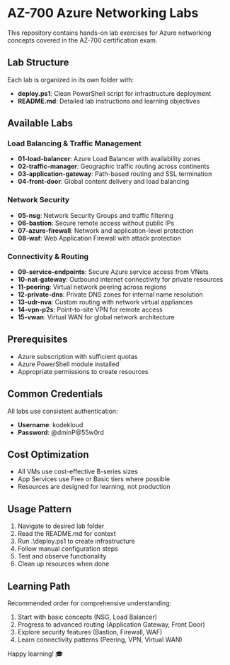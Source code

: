 # AZ-700 Azure Networking Labs

This repository contains hands-on lab exercises for Azure networking concepts covered in the AZ-700 certification exam.

## Lab Structure
Each lab is organized in its own folder with:
- **deploy.ps1**: Clean PowerShell script for infrastructure deployment
- **README.md**: Detailed lab instructions and learning objectives

## Available Labs

### Load Balancing & Traffic Management
- **01-load-balancer**: Azure Load Balancer with availability zones
- **02-traffic-manager**: Geographic traffic routing across continents
- **03-application-gateway**: Path-based routing and SSL termination
- **04-front-door**: Global content delivery and load balancing

### Network Security
- **05-nsg**: Network Security Groups and traffic filtering
- **06-bastion**: Secure remote access without public IPs
- **07-azure-firewall**: Network and application-level protection
- **08-waf**: Web Application Firewall with attack protection

### Connectivity & Routing
- **09-service-endpoints**: Secure Azure service access from VNets
- **10-nat-gateway**: Outbound internet connectivity for private resources
- **11-peering**: Virtual network peering across regions
- **12-private-dns**: Private DNS zones for internal name resolution
- **13-udr-nva**: Custom routing with network virtual appliances
- **14-vpn-p2s**: Point-to-site VPN for remote access
- **15-vwan**: Virtual WAN for global network architecture

## Prerequisites
- Azure subscription with sufficient quotas
- Azure PowerShell module installed
- Appropriate permissions to create resources

## Common Credentials
All labs use consistent authentication:
- **Username**: kodekloud
- **Password**: @dminP@55w0rd

## Cost Optimization
- All VMs use cost-effective B-series sizes
- App Services use Free or Basic tiers where possible
- Resources are designed for learning, not production

## Usage Pattern
1. Navigate to desired lab folder
2. Read the README.md for context
3. Run .\deploy.ps1 to create infrastructure
4. Follow manual configuration steps
5. Test and observe functionality
6. Clean up resources when done

## Learning Path
Recommended order for comprehensive understanding:
1. Start with basic concepts (NSG, Load Balancer)
2. Progress to advanced routing (Application Gateway, Front Door)
3. Explore security features (Bastion, Firewall, WAF)
4. Learn connectivity patterns (Peering, VPN, Virtual WAN)

Happy learning! 🎓
